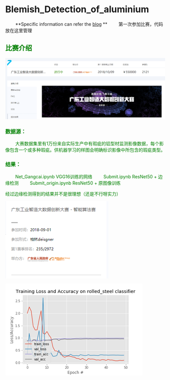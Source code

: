 # Blemish_Detection_of_aluminium

&#160;&#160;&#160;&#160;&#160;&#160;&#160;&#160;**Specific information can refer the [blog](http://www.weijiawu.com.cn/) **
&#160;&#160;&#160;&#160;&#160;&#160;&#160;&#160;第一次参加比赛，代码放在这里管理

## <font color=#008000>比赛介绍

![Alt text](https://github.com/weijiawu/Blemish_Detection_of_aluminium/blob/master/image/1537258335(1).png)


### 数据源：


&#160;&#160;&#160;&#160;&#160;&#160;&#160;&#160;大赛数据集里有1万份来自实际生产中有瑕疵的铝型材监测影像数据，每个影像包含一个或多种瑕疵。供机器学习的样图会明确标识影像中所包含的瑕疵类型。

### 结果：


&#160;&#160;&#160;&#160;&#160;&#160;&#160;&#160;Net_Gangcai.ipynb          VGG16训练的网络
&#160;&#160;&#160;&#160;&#160;&#160;&#160;&#160;Submit.ipynb               ResNet50 + 边缘检测
&#160;&#160;&#160;&#160;&#160;&#160;&#160;&#160;Submit_origin.ipynb        ResNet50 + 原图像训练


经过边缘检测得到的结果并不是很理想（还是不行呀实力）


![Alt text](https://github.com/weijiawu/Blemish_Detection_of_aluminium/blob/master/image/1539088109(1).png)


![Alt text](https://github.com/weijiawu/Blemish_Detection_of_aluminium/blob/master/image/ResNet_weijiawu_14.png)